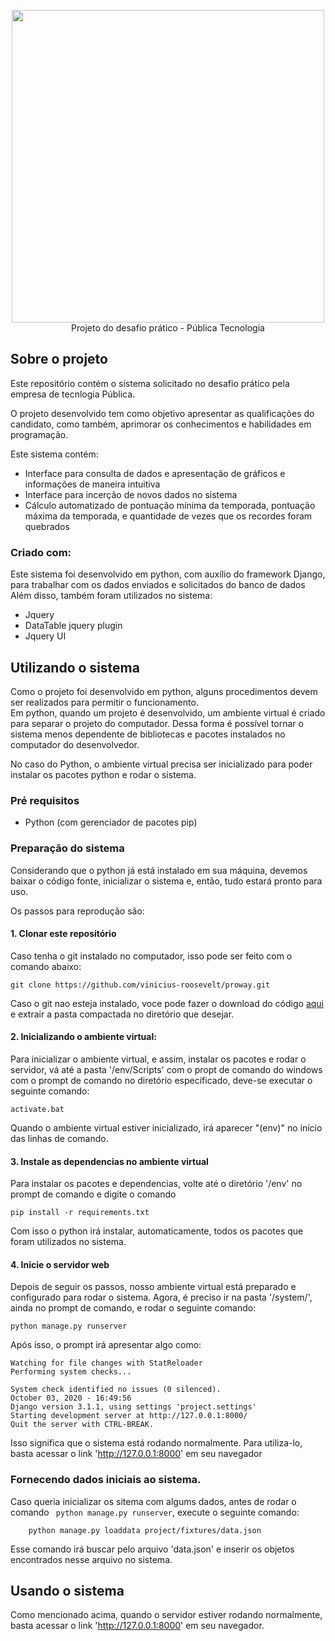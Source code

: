 <!-- 
    ** README of the project **
    This file contains the instructions and information for runnning and using the system locally
    Created by: Vinicius Roosevelt Santos Dias
 -->

<p align="center">
    <img style="width: 500px;" src="https://www.flaticon.com/svg/static/icons/svg/1822/1822899.svg"><br/>
    Projeto do desafio prático - Pública Tecnologia
</p>

<!-- ABOUT THE PROJECT -->
## Sobre o projeto

Este repositório contém o sistema solicitado no desafio prático pela empresa de tecnlogia Pública.

O projeto desenvolvido tem como objetivo apresentar as qualificações do candidato, como também, aprimorar os conhecimentos
e habilidades em programação.

Este sistema contém:
* Interface para consulta de dados e apresentação de gráficos e informações de maneira intuitiva
* Interface para incerção de novos dados no sistema
* Cálculo automatizado de pontuação mínima da temporada, pontuação máxima da temporada, e quantidade de vezes que os recordes foram quebrados

### Criado com:
Este sistema foi desenvolvido em python, com auxílio do framework Django, para trabalhar com os dados enviados e solicitados do banco de dados<br>
Além disso, também foram utilizados no sistema:
* Jquery
* DataTable jquery plugin
* Jquery UI

<!-- GETTING STARTED -->
## Utilizando o sistema

Como o projeto foi desenvolvido em python, alguns procedimentos devem ser realizados para permitir o funcionamento.<br/>
Em python, quando um projeto é desenvolvido, um ambiente virtual é criado para separar o projeto do computador. Dessa forma
é possível tornar o sistema menos dependente de bibliotecas e pacotes instalados no computador do desenvolvedor.

No caso do Python, o ambiente virtual precisa ser inicializado para poder instalar os pacotes python e rodar o sistema.

### Pré requisitos

* Python (com gerenciador de pacotes pip)

### Preparação do sistema

Considerando que o python já está instalado em sua máquina, devemos baixar o código fonte, inicializar o sistema e, então, tudo estará pronto para uso.

Os passos para reprodução são:

#### 1. Clonar este repositório
Caso tenha o git instalado no computador, isso pode ser feito com o comando abaixo:
```
git clone https://github.com/vinicius-roosevelt/proway.git
```
Caso o git nao esteja instalado, voce pode fazer o download do código [aqui](https://github.com/vinicius-roosevelt/proway) e extrair a pasta compactada no diretório que desejar.

#### 2. Inicializando o ambiente virtual:
Para inicializar o ambiente virtual, e assim, instalar os pacotes e rodar o servidor, vá até a pasta '/env/Scripts' com o propt de comando do windows<br>
com o prompt de comando no diretório especificado, deve-se executar o seguinte comando:

```
activate.bat
```

Quando o ambiente virtual estiver inicializado, irá aparecer "(env)" no início das linhas de comando.

#### 3. Instale as dependencias no ambiente virtual
Para instalar os pacotes e dependencias, volte até o diretório '/env' no prompt de comando e digite o comando

```
pip install -r requirements.txt
```

Com isso o python irá instalar, automaticamente, todos os pacotes que foram utilizados no sistema.

#### 4. Inicie o servidor web

Depois de seguir os passos, nosso ambiente virtual está preparado e configurado para rodar o sistema. Agora, é preciso ir na pasta '/system/', ainda no prompt de comando, e rodar o seguinte comando:

```
python manage.py runserver 
```

Após isso, o prompt irá apresentar algo como:
```
Watching for file changes with StatReloader
Performing system checks...

System check identified no issues (0 silenced).
October 03, 2020 - 16:49:56
Django version 3.1.1, using settings 'project.settings'
Starting development server at http://127.0.0.1:8000/
Quit the server with CTRL-BREAK.
```

Isso significa que o sistema está rodando normalmente. Para utiliza-lo, basta acessar o link 'http://127.0.0.1:8000' em seu navegador

### Fornecendo dados iniciais ao sistema.
Caso queria inicializar os sitema com algums dados, antes de rodar  o comando ``` python manage.py runserver```, execute o seguinte comando:
```
    python manage.py loaddata project/fixtures/data.json
```

Esse comando irá buscar pelo arquivo 'data.json' e inserir os objetos encontrados nesse arquivo no sistema.

## Usando o sistema

Como mencionado acima, quando o servidor estiver rodando normalmente, basta acessar o link 'http://127.0.0.1:8000' em seu navegador.
